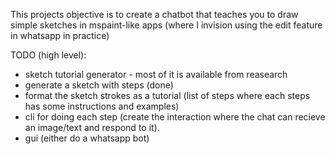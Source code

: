 
This projects objective is to create a chatbot that teaches you to draw simple sketches in mspaint-like apps (where I invision using the edit feature in whatsapp in practice) 

TODO (high level): 
- sketch tutorial generator - most of it is available from reasearch 
 - generate a sketch with steps (done) 
 - format the sketch strokes as a tutorial (list of steps where each steps has some instructions and examples) 
- cli for doing each step (create the interaction where the chat can recieve an image/text and respond to it). 
- gui (either do a whatsapp bot) 


